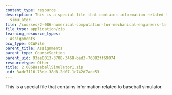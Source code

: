 ```yaml
---
content_type: resource
description: This is a special file that contains information related to baseball
  simulator.
file: /courses/2-086-numerical-computation-for-mechanical-engineers-fall-2014/3adc711673de38d82d071c742d7ade53_2.086BaseballSimulator1.zip
file_type: application/zip
learning_resource_types:
- Assignments
ocw_type: OCWFile
parent_title: Assignments
parent_type: CourseSection
parent_uid: 93ae0013-3708-3468-bad3-76082ff69074
resourcetype: Other
title: 2.086BaseballSimulator1.zip
uid: 3adc7116-73de-38d8-2d07-1c742d7ade53
---
```

This is a special file that contains information related to baseball simulator.

